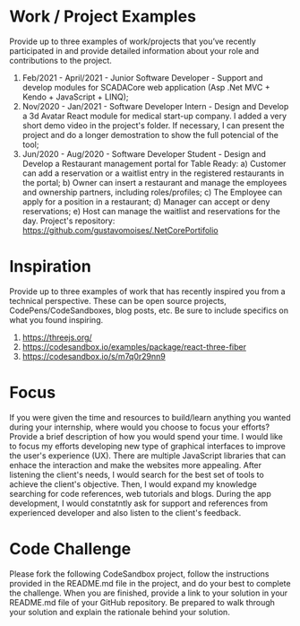 # Work / Project Examples
Provide up to three examples of work/projects that you’ve recently participated in and provide detailed information about your role and contributions to the project.
1. Feb/2021 - April/2021 - Junior Software Developer  - Support and develop modules for SCADACore web application (Asp .Net MVC + Kendo + JavaScript + LINQ);
2. Nov/2020 - Jan/2021 - Software Developer Intern - Design and Develop a 3d Avatar React module for medical start-up company. I added a very short demo video in the project's folder. If necessary, I can present the project and do a longer demostration to show the full potencial of the tool;
3. Jun/2020 - Aug/2020 - Software Developer Student - Design and Develop a Restaurant management portal for Table Ready: a) Customer can add a reservation or a waitlist entry in the registered restaurants in the portal; b) Owner can insert a restaurant and manage the employees and ownership partners, including roles/profiles; c) The Employee can apply for a position in a restaurant; d) Manager can accept or deny reservations; e) Host can manage the waitlist and reservations for the day. Project's repository: https://github.com/gustavomoises/.NetCorePortifolio
 
# Inspiration
Provide up to three examples of work that has recently inspired you from a technical perspective. These can be open source projects, CodePens/CodeSandboxes, blog posts, etc. Be sure to include specifics on what you found inspiring.
1. https://threejs.org/
2. https://codesandbox.io/examples/package/react-three-fiber
3. https://codesandbox.io/s/m7q0r29nn9
 
# Focus
If you were given the time and resources to build/learn anything you wanted during your internship, where would you choose to focus your efforts? Provide a brief description of how you would spend your time.
I would like to focus my efforts developing new type of graphical interfaces to improve the user's experience (UX). There are multiple JavaScript libraries that can enhace the interaction and make the websites more appealing. After listening the client's needs, I would search for the best set of tools to achieve the client's objective. Then, I would expand my knowledge searching for code references, web tutorials and blogs.  During the app development, I would constatntly ask for support and references from experienced developer and also listen to the client's feedback. 
 
# Code Challenge
Please fork the following CodeSandbox project, follow the instructions provided in the README.md file in the project, and do your best to complete the challenge. When you are finished, provide a link to your solution in your README.md file of your GitHub repository. Be prepared to walk through your solution and explain the rationale behind your solution.

